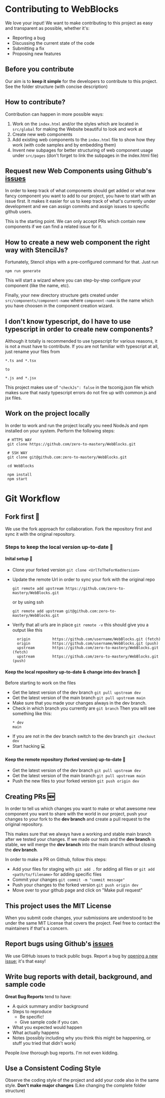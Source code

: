 # Contributing to WebBlocks

We love your input! We want to make contributing to this project as easy and transparent as possible, whether it's:

- Reporting a bug
- Discussing the current state of the code
- Submitting a fix
- Proposing new features

## Before you contribute

Our aim is to **keep it simple** for the developers to contribute to this project. See the folder structure (with concise description)

## How to contribute?

Contribution can happen in more possible ways:

1. Work on the `index.html` and/or the styles which are located in `src/global` for making the Website beautiful to look and work at
2. Create new web components
3. Add existing web components to the `index.html` file to show how they work (with code samples and by embedding them)
4. Invent new subpages for better structuring of web component usage under `src/pages` (don't forget to link the subpages in the index.html file)

## Request new Web Components using Github's [issues](../../issues)

In order to keep track of what components should get added or what new fancy component you want to add to our project, you have to start with an issue first.
It makes it easier for us to keep track of what's currently under development and we can assign commits and assign issues to specific github users.

This is the starting point. We can only accept PRs which contain new components if we can find a related issue for it.

## How to create a new web component the right way with StencilJs?

Fortunately, Stencil ships with a pre-configured command for that.
Just run

```
npm run generate
```

This will start a wizard where you can step-by-step configure your component (like the name, etc).

Finally, your new directory structure gets created under `src/components/component-name` where `component-name` is the name which you have choosen in the component creation wizard.

## I don't know typescript, do I have to use typescript in order to create new components?

Although it totally is recommended to use typescript for various reasons, it is not a must have to contribute.
If you are not familiar with typescript at all, just rename your files from

```
*.ts and *.tsx

to

*.js and *.jsx
```

This project makes use of `"checkJs": false` in the tsconig.json file which makes sure that nasty typescript errors do not fire up with common js and jsx files.

## Work on the project locally

In order to work and run the project locally you need NodeJs and npm installed on your system.
Perform the following steps:

```
 # HTTPS WAY
 git clone https://github.com/zero-to-mastery/WebBlocks.git

 # SSH WAY
 git clone git@github.com:zero-to-mastery/WebBlocks.git

 cd WebBlocks

 npm install
 npm start
```

# Git Workflow

## Fork first 🍴

We use the fork approach for collaboration. Fork the repository first and sync it with the original repository.

### Steps to keep the local version up-to-date 🔄

#### Inital setup 🛫

- Clone your forked version
  `git clone <UrlToTheForKedVersion>`

- Update the remote Url in order to sync your fork with the original repo

  `git remote add upstream https://github.com/zero-to-mastery/WebBlocks.git`

  or by using ssh

  `git remote add upstream git@github.com:zero-to-mastery/WebBlocks.git`

- Verify that all urls are in place
  `git remote -v`
  this should give you a output like this
  ```
    origin          https://github.com/username/WebBlocks.git (fetch)
    origin          https://github.com/username/WebBlocks.git (push)
    upstream        https://github.com/zero-to-mastery/WebBlocks.git (fetch)
    upstream        https://github.com/zero-to-mastery/WebBlocks.git (push)
  ```

#### Keep the local repository up-to-date & change into dev branch 🔄

Before starting to work on the files

- Get the latest version of the dev branch
  `git pull upstream dev`
- Get the latest version of the main branch
  `git pull upstream main`
- Make sure that you made your changes always in the dev branch.
- Check in which branch you currently are
  `git branch`
  Then you will see something like this:
  ```
  * dev
  main
  ```
- If you are not in the dev branch switch to the dev branch
  `git checkout dev`
- Start hacking 💻

#### Keep the remote repository (forked version) up-to-date 🔄

- Get the latest version of the dev branch
  `git pull upstream dev`
- Get the latest version of the main branch
  `git pull upstream main`
- Push the new files to your forked version
  `git push origin dev`

## Creating PRs 🆕

In order to tell us which changes you want to make or what awesome new component you want to share with the world in our project, push your changes to your fork to the **dev branch** and create a pull request to the original repository.

This makes sure that we always have a working and stable main branch after we tested your changes.
If we made our tests and the **dev branch** is stable, we will merge the **dev branch** into the main branch without closing the **dev branch**.

In order to make a PR on Github, follow this steps:

- Add your files for staging with
  `git add .` for adding all files or
  `git add <path/to/filename>` for adding specific files
- Commit your changes
  `git commit -m "commit message"`
- Push your changes to the forked version
  `git push origin dev`
- Move over to your github page and click on "Make pull request"

## This project uses the MIT License

When you submit code changes, your submissions are understood to be under the same MIT License that covers the project. Feel free to contact the maintainers if that's a concern.

## Report bugs using Github's [issues](../../issues)

We use GitHub issues to track public bugs. Report a bug by [opening a new issue](../../issues); it's that easy!

## Write bug reports with detail, background, and sample code

**Great Bug Reports** tend to have:

- A quick summary and/or background
- Steps to reproduce
  - Be specific!
  - Give sample code if you can.
- What you expected would happen
- What actually happens
- Notes (possibly including why you think this might be happening, or stuff you tried that didn't work)

People _love_ thorough bug reports. I'm not even kidding.

## Use a Consistent Coding Style

Observe the coding style of the project and add your code also in the same style.
**Don't make major changes** (Like changing the complete folder structure)
